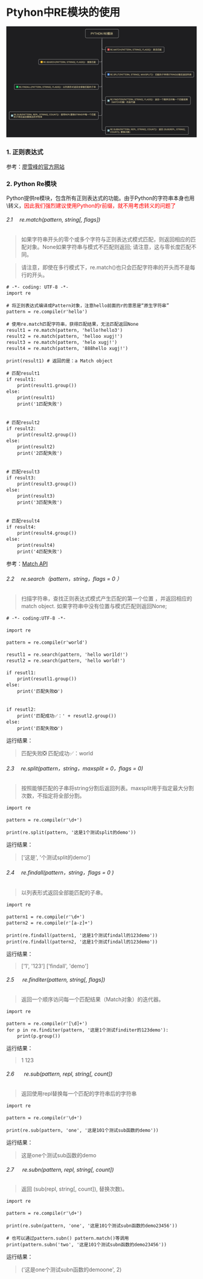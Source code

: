 # Ptyhon中RE模块的使用
<div align=center><img src="Python Re模块.png"/></div>

### 1. 正则表达式
参考：[廖雪峰的官方网站](https://www.liaoxuefeng.com/wiki/0014316089557264a6b348958f449949df42a6d3a2e542c000/00143193331387014ccd1040c814dee8b2164bb4f064cff000)

### 2. Python Re模块
Python提供re模块，包含所有正则表达式的功能。由于Python的字符串本身也用\转义，<font color=red>因此我们强烈建议使用Python的r前缀，就不用考虑转义的问题了</font>

###### 2.1 &ensp;&ensp;re.match(pattern, string[, flags])
>如果字符串开头的零个或多个字符与正则表达式模式匹配，则返回相应的匹配对象。None如果字符串与模式不匹配则返回; 请注意，这与零长度匹配不同。

>请注意，即使在多行模式下，re.match()也只会匹配字符串的开头而不是每行的开头。

```
# -*- coding: UTF-8 -*-
import re

# 将正则表达式编译成Pattern对象，注意hello前面的r的意思是“原生字符串”
pattern = re.compile(r'hello')

# 使用re.match匹配字符串，获得匹配结果，无法匹配返回None
result1 = re.match(pattern, 'hello!hello3')
result2 = re.match(pattern, 'helloo xugj!')
result3 = re.match(pattern, 'helo xugj!')
result4 = re.match(pattern, '888hello xugj!')

print(result1) # 返回的是：a Match object 

# 匹配result1
if result1:
    print(result1.group())
else:
    print(result1)
    print('1匹配失败')


# 匹配result2
if result2:
    print(result2.group())
else:
    print(result2)
    print('2匹配失败')


# 匹配result3
if result3:
    print(result3.group())
else:
    print(result3)
    print('3匹配失败')


# 匹配result4
if result4:
    print(result4.group())
else:
    print(result4)
    print('4匹配失败')

```
参考：[Match API](https://docs.python.org/3.7/library/re.html?highlight=match#match-objects)

###### 2.2 &ensp;&ensp;re.search（pattern，string，flags = 0 ）
>扫描字符串，查找正则表达式模式产生匹配的第一个位置 ，并返回相应的match object.
如果字符串中没有位置与模式匹配则返回None;

```
# -*- coding:UTF-8 -*-

import re

pattern = re.compile(r'world')

resutl1 = re.search(pattern, 'hello wor1ld!')
resutl2 = re.search(pattern, 'hello world!')

if resutl1:
    print(resutl1.group())
else:
    print('匹配失败❎')


if resutl2:
    print('匹配成功✅：' + resutl2.group())
else:
    print('匹配失败❎')
```
运行结果：
>匹配失败❎
 匹配成功✅：world

###### 2.3 &ensp;&ensp;re.split(pattern，string，maxsplit = 0，flags = 0)

> 按照能够匹配的子串将string分割后返回列表。maxsplit用于指定最大分割次数，不指定将全部分割。

```
import re

pattern = re.compile(r'\d+')

print(re.split(pattern, '这是1个测试split的demo'))
```
运行结果：
>['这是', '个测试split的demo']

###### 2.4 &ensp;&ensp;re.findall(pattern，string，flags = 0 )
> 以列表形式返回全部能匹配的子串。
```
import re

pattern1 = re.compile(r'\d+')
pattern2 = re.compile(r'[a-z]+')

print(re.findall(pattern1, '这是1个测试findall的123demo'))
print(re.findall(pattern2, '这是1个测试findall的123demo'))
```
运行结果：
> ['1', '123']
['findall', 'demo']

###### 2.5 &ensp;&ensp; re.finditer(pattern, string[, flags])

> 返回一个顺序访问每一个匹配结果（Match对象）的迭代器。
```
import re

pattern = re.compile(r'[\d]+')
for p in re.finditer(pattern, '这是1个测试finditer的123demo'):
    print(p.group())
```
运行结果：
>1
123

###### 2.6 &ensp; &ensp; re.sub(pattern, repl, string[, count])
> 返回使用repl替换每一个匹配的字符串后的字符串

```
import re

pattern = re.compile(r'\d+')

print(re.sub(pattern, 'one', '这是101个测试sub函数的demo'))
```
运行结果：
> 这是one个测试sub函数的demo

###### 2.7 &ensp;&ensp; re.subn(pattern, repl, string[, count])
> 返回 (sub(repl, string[, count]), 替换次数)。
```
import re

pattern = re.compile(r'\d+')

print(re.subn(pattern, 'one', '这是101个测试subn函数的demo23456'))

# 也可以通过pattern.subn() pattern.match()等调用
print(pattern.subn('two', '这是101个测试subn函数的demo23456'))
```
运行结果：
> ('这是one个测试subn函数的demoone', 2)


